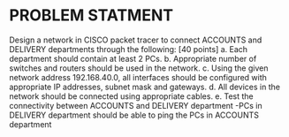 # PROBLEM STATMENT
Design a network in CISCO packet tracer to connect ACCOUNTS and DELIVERY departments through the following: [40 points]
a. Each department should contain at least 2 PCs.
b. Appropriate number of switches and routers should be used in the network.
c. Using the given network address 192.168.40.0, all interfaces should be configured with appropriate IP addresses, subnet mask and gateways.
d. All devices in the network should be connected using appropriate cables.
e. Test the connectivity between ACCOUNTS and DELIVERY department -PCs in DELIVERY department should be able to ping the PCs in ACCOUNTS department
